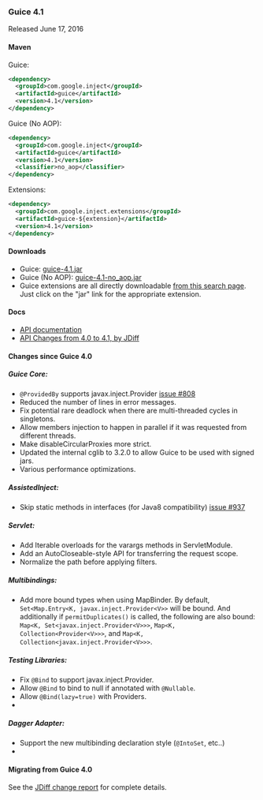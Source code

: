 ### Guice 4.1

Released June 17, 2016

#### Maven

Guice:

```xml
<dependency>
  <groupId>com.google.inject</groupId>
  <artifactId>guice</artifactId>
  <version>4.1</version>
</dependency>
```

Guice (No AOP):

```xml
<dependency>
  <groupId>com.google.inject</groupId>
  <artifactId>guice</artifactId>
  <version>4.1</version>
  <classifier>no_aop</classifier>
</dependency>
```

Extensions:

```xml
<dependency>
  <groupId>com.google.inject.extensions</groupId>
  <artifactId>guice-${extension}</artifactId>
  <version>4.1</version>
</dependency>
```

#### Downloads

 * Guice: [guice-4.1.jar](http://search.maven.org/remotecontent?filepath=com/google/inject/guice/4.1/guice-4.1.jar)
 * Guice (No AOP): [guice-4.1-no_aop.jar](http://search.maven.org/remotecontent?filepath=com/google/inject/guice/4.1/guice-4.1-no_aop.jar)
 * Guice extensions are all directly downloadable [from this search page](http://search.maven.org/#search%7Cga%7C1%7Cg%3A%22com.google.inject.extensions%22%20AND%20v%3A%224.1%22).  Just click on the "jar" link for the appropriate extension.

#### Docs

  * [API documentation](https://google.github.io/guice/api-docs/4.1/javadoc/index.html)
  * [API Changes from 4.0 to 4.1, by JDiff](http://google.github.io/guice/api-docs/4.1/api-diffs/changes.html)

#### Changes since Guice 4.0
##### Guice Core:
  * `@ProvidedBy` supports javax.inject.Provider [issue #808](https://github.com/google/guice/issues/808)
  * Reduced the number of lines in error messages.
  * Fix potential rare deadlock when there are multi-threaded cycles in singletons.
  * Allow members injection to happen in parallel if it was requested from different threads.
  * Make disableCircularProxies more strict.
  * Updated the internal cglib to 3.2.0 to allow Guice to be used with signed jars.
  * Various performance optimizations.

##### AssistedInject:
  * Skip static methods in interfaces (for Java8 compatibility) [issue #937](https://github.com/google/guice/issues/937)

##### Servlet:
  * Add Iterable overloads for the varargs methods in ServletModule.
  * Add an AutoCloseable-style API for transferring the request scope.
  * Normalize the path before applying filters.

##### Multibindings:
  * Add more bound types when using MapBinder.  By default, `Set<Map.Entry<K, javax.inject.Provider<V>>` will be bound.  And additionally if `permitDuplicates()` is called, the following are also bound: `Map<K, Set<javax.inject.Provider<V>>>`, `Map<K, Collection<Provider<V>>>`, and `Map<K, Collection<javax.inject.Provider<V>>>`.

##### Testing Libraries:
  * Fix `@Bind` to support javax.inject.Provider.
  * Allow `@Bind` to bind to null if annotated with `@Nullable`.
  * Allow `@Bind(lazy=true)` with Providers.
  * 

##### Dagger Adapter:
  * Support the new multibinding declaration style (`@IntoSet`, etc..)
  * 


#### Migrating from Guice 4.0
See the [JDiff change report](http://google.github.io/guice/api-docs/4.1/api-diffs/changes.html) for complete details.
